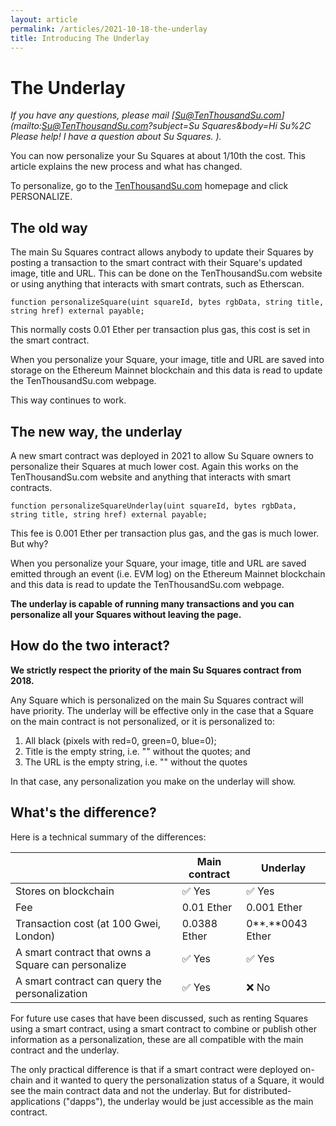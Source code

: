 ```yaml
---
layout: article
permalink: /articles/2021-10-18-the-underlay
title: Introducing The Underlay
---
```


# The Underlay

*If you have any questions, please mail [Su@TenThousandSu.com](mailto:Su@TenThousandSu.com?subject=Su Squares&body=Hi Su%2C Please help! I have a question about Su Squares. ).*

You can now personalize your Su Squares at about 1/10th the cost. This article explains the new process and what has changed.

To personalize, go to the [TenThousandSu.com](https:tenthousandsu.com) homepage and click PERSONALIZE.

## The old way

The main Su Squares contract allows anybody to update their Squares by posting a transaction to the smart contract with their Square's updated image, title and URL. This can be done on the TenThousandSu.com website or using anything that interacts with smart contrats, such as Etherscan.

```solidity
function personalizeSquare(uint squareId, bytes rgbData, string title, string href) external payable;
```

This normally costs 0.01 Ether per transaction plus gas, this cost is set in the smart contract.

When you personalize your Square, your image, title and URL are saved into storage on the Ethereum Mainnet blockchain and this data is read to update the TenThousandSu.com webpage.

This way continues to work.

## The new way, the underlay

A new smart contract was deployed in 2021 to allow Su Square owners to personalize their Squares at much lower cost. Again this works on the TenThousandSu.com website and anything that interacts with smart contracts.

```solidity
function personalizeSquareUnderlay(uint squareId, bytes rgbData, string title, string href) external payable;
```

This fee is 0.001 Ether per transaction plus gas, and the gas is much lower. But why?

When you personalize your Square, your image, title and URL are saved emitted through an event (i.e. EVM log) on the Ethereum Mainnet blockchain and this data is read to update the TenThousandSu.com webpage.

**The underlay is capable of running many transactions and you can personalize all your Squares without leaving the page.**

## How do the two interact?

**We strictly respect the priority of the main Su Squares contract from 2018.**

Any Square which is personalized on the main Su Squares contract will have priority. The underlay will be effective only in the case that a Square on the main contract is not personalized, or it is personalized to:

1. All black (pixels with red=0, green=0, blue=0);
2. Title is the empty string, i.e. "" without the quotes; and
3. The URL is the empty string, i.e. "" without the quotes

In that case, any personalization you make on the underlay will show.

## What's the difference?

Here is a technical summary of the differences:

|                                                     | Main contract | Underlay         |
| --------------------------------------------------- | ------------- | ---------------- |
| Stores on blockchain                                | ✅ Yes         | ✅ Yes            |
| Fee                                                 | 0.01 Ether    | 0.001 Ether      |
| Transaction cost (at 100 Gwei, London)              | 0.0388 Ether  | 0**.**0043 Ether |
| A smart contract that owns a Square can personalize | ✅ Yes         | ✅ Yes            |
| A smart contract can query the personalization      | ✅ Yes         | ❌ No             |

For future use cases that have been discussed, such as renting Squares using a smart contract, using a smart contract to combine or publish other information as a personalization, these are all compatible with the main contract and the underlay.

The only practical difference is that if a smart contract were deployed on-chain and it wanted to query the personalization status of a Square, it would see the main contract data and not the underlay. But for distributed-applications ("dapps"), the underlay would be just accessible as the main contract.